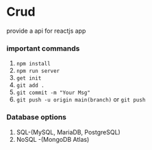 # Crud

provide a api for reactjs app

### important commands


1. `npm install`
2. `npm run server`
3. `get init`
4. `git add .`
5. `git commit -m "Your Msg"`
6. `git push -u origin main(branch)` or `git push`

### Database options

1. SQL-(MySQL, MariaDB, PostgreSQL)
2. NoSQL -(MongoDB Atlas)